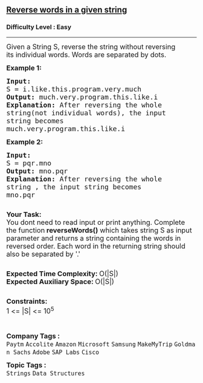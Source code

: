 <h2><a href="https://www.geeksforgeeks.org/problems/reverse-words-in-a-given-string5459/1?page=2&category=Arrays,Strings&difficulty=Easy,Medium&sortBy=submissions">Reverse words in a given string</a></h2><h3>Difficulty Level : Easy</h3><hr><div class="problems_problem_content__Xm_eO"><p><span style="font-size:18px">Given a String&nbsp;S, reverse the&nbsp;string without reversing its&nbsp;individual words. Words are separated by&nbsp;dots.</span></p>

<p><span style="font-size:18px"><strong>Example 1:</strong></span></p>

<pre><span style="font-size:18px"><strong>Input:
</strong>S = i.like.this.program.very.much
<strong>Output: </strong>much.very.program.this.like.i<strong>
Explanation: </strong>After reversing the whole
string(not individual words), the input
string becomes
much.very.program.this.like.i</span>
</pre>

<p><span style="font-size:18px"><strong>Example 2:</strong></span></p>

<pre><span style="font-size:18px"><strong>Input:
</strong>S = pqr.mno
<strong>Output: </strong>mno.pqr<strong>
Explanation: </strong>After reversing the whole
string , the input string becomes
mno.pqr</span>
</pre>

<p><br>
<span style="font-size:18px"><strong>Your Task:</strong><br>
You dont need to read input or print anything. Complete the function<strong>&nbsp;reverseWords()</strong> which takes string S as input parameter and returns a string containing the words in reversed order. Each word in the returning string should also be separated by '.'&nbsp;</span></p>

<p><br>
<span style="font-size:18px"><strong>Expected Time Complexity:&nbsp;</strong>O(|S|)<br>
<strong>Expected Auxiliary Space:&nbsp;</strong>O(|S|)</span></p>

<p><br>
<span style="font-size:18px"><strong>Constraints:</strong><br>
1 &lt;= |S| &lt;= 10<sup>5</sup></span></p>

<p>&nbsp;</p>
</div><p><span style=font-size:18px><strong>Company Tags : </strong><br><code>Paytm</code>&nbsp;<code>Accolite</code>&nbsp;<code>Amazon</code>&nbsp;<code>Microsoft</code>&nbsp;<code>Samsung</code>&nbsp;<code>MakeMyTrip</code>&nbsp;<code>Goldman Sachs</code>&nbsp;<code>Adobe</code>&nbsp;<code>SAP Labs</code>&nbsp;<code>Cisco</code>&nbsp;<br><p><span style=font-size:18px><strong>Topic Tags : </strong><br><code>Strings</code>&nbsp;<code>Data Structures</code>&nbsp;